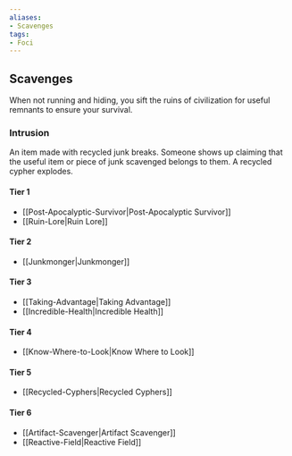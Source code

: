 ```yaml
---
aliases:
- Scavenges
tags:
- Foci
---
```


  
## Scavenges  
When not running and hiding, you sift the ruins of civilization for useful remnants to ensure your survival.  
 ### Intrusion  
An item made with recycled junk breaks. Someone shows up claiming that the useful item or piece of junk scavenged belongs to them. A recycled cypher explodes.   
#### Tier 1    
* [[Post-Apocalyptic-Survivor|Post-Apocalyptic Survivor]]  
* [[Ruin-Lore|Ruin Lore]]  
#### Tier 2    
* [[Junkmonger|Junkmonger]]  
#### Tier 3    
  - [[Taking-Advantage|Taking Advantage]]  
  - [[Incredible-Health|Incredible Health]]  
#### Tier 4    
* [[Know-Where-to-Look|Know Where to Look]]  
#### Tier 5    
* [[Recycled-Cyphers|Recycled Cyphers]]  
#### Tier 6    
  - [[Artifact-Scavenger|Artifact Scavenger]]  
  - [[Reactive-Field|Reactive Field]]